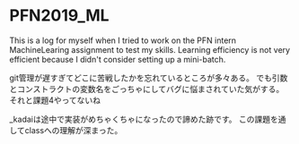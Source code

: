 # PFN2019_ML

This is a log for myself when I tried to work on the PFN intern MachineLearing assignment to test my skills.
Learning efficiency is not very efficient because I didn't consider setting up a mini-batch.

git管理が遅すぎてどこに苦戦したかを忘れているところが多々ある。
でも引数とコンストラクトの変数名をごっちゃにしてバグに悩まされていた気がする。
それと課題4やってないね


_kadaiは途中で実装がめちゃくちゃになったので諦めた跡です。
この課題を通してclassへの理解が深まった。
